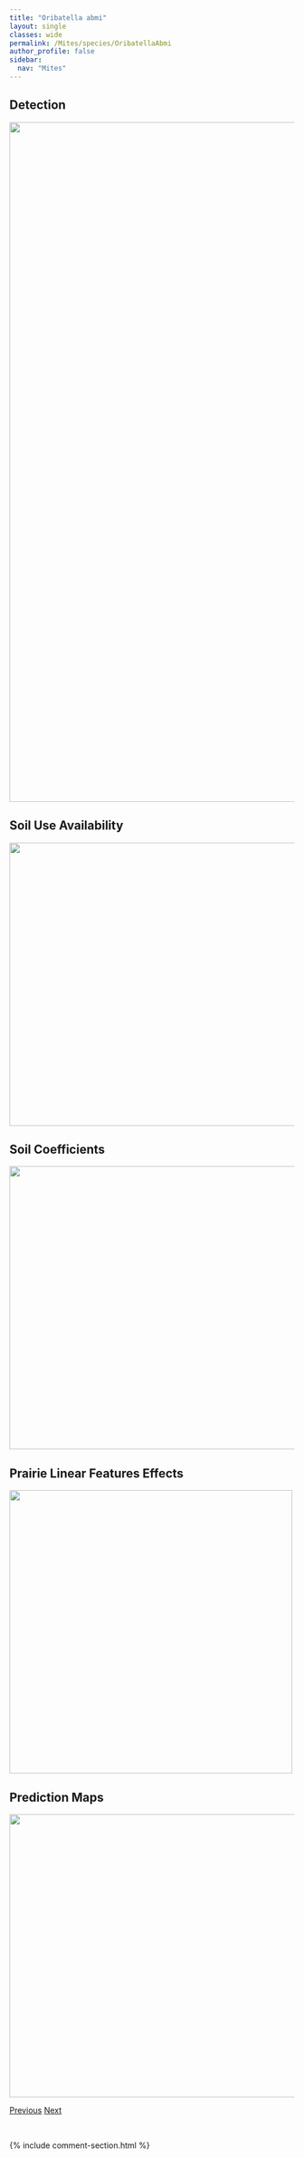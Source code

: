 ```yaml
---
title: "Oribatella abmi"
layout: single
classes: wide
permalink: /Mites/species/OribatellaAbmi
author_profile: false
sidebar:
  nav: "Mites"
---
```


<h2>Detection</h2>

<a href="https://drive.google.com/uc?export=view&id=1cjfHjFjZvXtyYRexw5EweFPgPVGsMgkd">
<img src="https://drive.google.com/uc?export=view&id=1cjfHjFjZvXtyYRexw5EweFPgPVGsMgkd" height = "1200" width = "800">
</a>


<h2>Soil Use Availability</h2>

<a href="https://drive.google.com/uc?export=view&id=1PyCQosMZ1zEbjINuOrbpX0dZ-C-k2BJy">
<img src="https://drive.google.com/uc?export=view&id=1PyCQosMZ1zEbjINuOrbpX0dZ-C-k2BJy" height = "500" width = "1000">
</a>


<h2>Soil Coefficients</h2>

<a href="https://drive.google.com/uc?export=view&id=12xSAGy4MM4VHAuw5jAGM5bgGuesocNf9">
<img src="https://drive.google.com/uc?export=view&id=12xSAGy4MM4VHAuw5jAGM5bgGuesocNf9" height = "500" width = "1000">
</a>


<h2>Prairie Linear Features Effects</h2>

<a href="https://drive.google.com/uc?export=view&id=1yw-AEIsbu9kCQx6F-OeM1RLvCPVQOPvZ">
<img src="https://drive.google.com/uc?export=view&id=1yw-AEIsbu9kCQx6F-OeM1RLvCPVQOPvZ" height = "500" width = "500">
</a>


<h2>Prediction Maps</h2>

<a href="https://drive.google.com/uc?export=view&id=15fUzqYpwwtkdyjT_vZLJKeaDycVNnaUu">
<img src="https://drive.google.com/uc?export=view&id=15fUzqYpwwtkdyjT_vZLJKeaDycVNnaUu" height = "500" width = "1000">
</a>


<a href="/DevelopmentWebsite/Mites/species/Oribatella" class="pagination--pager" title="Oribatella">Previous</a> <a href="/DevelopmentWebsite/Mites/species/OribatellaBanksi" class="pagination--pager" title="Oribatella banksi">Next</a>

<p>&nbsp;</p>

{% include comment-section.html %}
